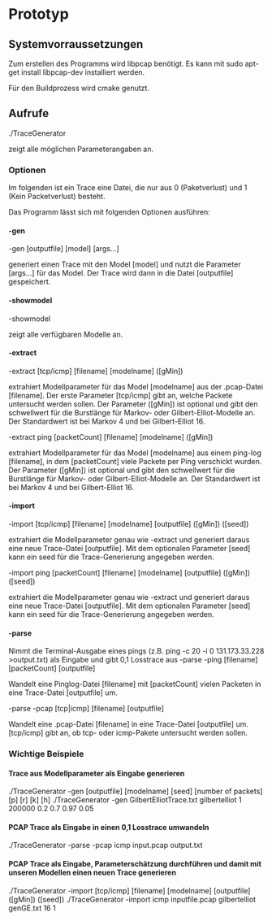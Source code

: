 # Prototyp
## Systemvorraussetzungen
Zum erstellen des Programms wird libpcap benötigt.
Es kann mit sudo apt-get install libpcap-dev installiert werden.

Für den Buildprozess wird cmake genutzt.

## Aufrufe 
./TraceGenerator 

zeigt alle möglichen Parameterangaben an.

### Optionen
Im folgenden ist ein Trace eine Datei, die nur aus 0 (Paketverlust) und 1 (Kein Packetverlust) besteht.

Das Programm lässt sich mit folgenden Optionen ausführen:
#### -gen
-gen [outputfile] [model] [args...]

generiert einen Trace mit den Model [model] und nutzt die Parameter [args...] für das Model. Der Trace wird dann in die Datei [outputfile] gespeichert.
#### -showmodel
-showmodel 

zeigt alle verfügbaren Modelle an.
#### -extract
-extract [tcp/icmp] [filename] [modelname] ([gMin])

extrahiert Modellparameter für das Model [modelname] aus der .pcap-Datei [filename]. Der erste Parameter [tcp/icmp] gibt an, welche Packete untersucht werden sollen. Der Parameter ([gMin]) ist optional und gibt den schwellwert für die Burstlänge für Markov- oder Gilbert-Elliot-Modelle an. Der Standardwert ist bei Markov 4 und bei Gilbert-Elliot 16.

-extract ping [packetCount] [filename] [modelname] ([gMin])

extrahiert Modellparameter für das Model [modelname] aus einem ping-log [filename], in dem [packetCount] viele Packete per Ping verschickt wurden. Der Parameter ([gMin]) ist optional und gibt den schwellwert für die Burstlänge für Markov- oder Gilbert-Elliot-Modelle an. Der Standardwert ist bei Markov 4 und bei Gilbert-Elliot 16.
#### -import
-import [tcp/icmp] [filename] [modelname] [outputfile] ([gMin]) ([seed])

extrahiert die Modellparameter genau wie -extract und generiert daraus eine neue Trace-Datei [outputfile]. Mit dem optionalen Parameter [seed] kann ein seed für die Trace-Generierung angegeben werden. 

-import ping [packetCount] [filename] [modelname] [outputfile] ([gMin]) ([seed])

extrahiert die Modellparameter genau wie -extract und generiert daraus eine neue Trace-Datei [outputfile]. Mit dem optionalen Parameter [seed] kann ein seed für die Trace-Generierung angegeben werden. 
#### -parse
Nimmt die Terminal-Ausgabe eines pings (z.B. ping -c 20 -i 0 131.173.33.228 >output.txt) als Eingabe und gibt 0,1 Losstrace aus
-parse -ping [filename] [packetCount] [outputfile]

Wandelt eine Pinglog-Datei [filename] mit [packetCount] vielen Packeten in eine Trace-Datei [outputfile] um.

-parse -pcap [tcp|icmp] [filename] [outputfile]

Wandelt eine .pcap-Datei [filename] in eine Trace-Datei [outputfile] um. [tcp/icmp] gibt an, ob tcp- oder icmp-Pakete untersucht werden sollen.

### Wichtige Beispiele
#### Trace aus Modellparameter als Eingabe generieren
./TraceGenerator -gen [outputfile] [modelname] [seed] [number of packets] [p] [r] [k] [h]
./TraceGenerator -gen GilbertElliotTrace.txt gilbertelliot 1 200000 0.2 0.7 0.97 0.05

#### PCAP Trace als Eingabe in einen 0,1 Losstrace umwandeln
./TraceGenerator -parse -pcap icmp input.pcap output.txt

#### PCAP Trace als Eingabe, Parameterschätzung durchführen und damit mit unseren Modellen einen neuen Trace generieren
./TraceGenerator -import [tcp/icmp] [filename] [modelname] [outputfile] ([gMin]) ([seed])
./TraceGenerator -import icmp inputfile.pcap gilbertelliot genGE.txt 16 1